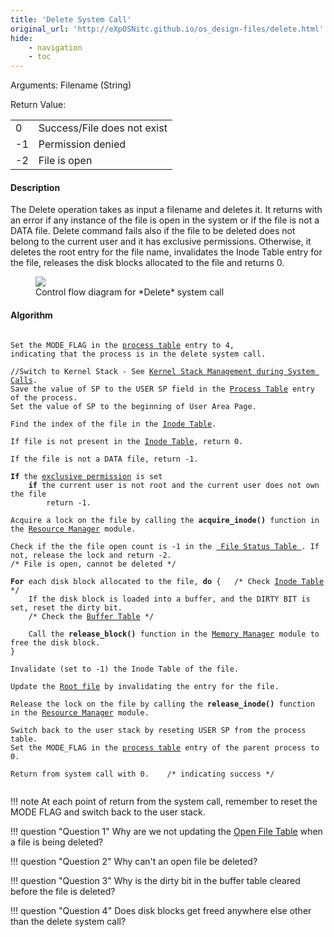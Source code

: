 ```yaml
---
title: 'Delete System Call'
original_url: 'http://eXpOSNitc.github.io/os_design-files/delete.html'
hide:
    - navigation
    - toc
---
```


Arguments: Filename (String) 

Return Value: 

|  |  |
| --- | --- |
| 0 | Success/File does not exist |
| -1 | Permission denied |
| -2 | File is open |


#### Description
The Delete operation takes as input a filename and deletes it. It returns with an error if any instance of the file is open in the system or if the file is not a DATA file. Delete command fails also if the file to be deleted does not belong to the current user and it has exclusive permissions. Otherwise, it deletes the root entry for the file name, invalidates the Inode Table entry for the file, releases the disk blocks allocated to the file and returns 0. 

<figure>
	<img src="../../assets/img/roadmap/delete.png">
	<figcaption>Control flow diagram for *Delete* system call</figcaption>
</figure>
  
  

#### Algorithm

<pre><code>
Set the MODE_FLAG in the <a href="../../os-design/process-table/">process table</a> entry to 4, 
indicating that the process is in the delete system call.

//Switch to Kernel Stack - See <a href="../../os-design/stack-smcall/">Kernel Stack Management during System Calls</a>. 
Save the value of SP to the USER SP field in the <a href="../../os-design/process-table/">Process Table</a> entry of the process.
Set the value of SP to the beginning of User Area Page.

Find the index of the file in the <a href="../../os-design/disk-ds/#inode_table" target="_blank">Inode Table</a>.
		
If file is not present in the <a href="../../os-design/disk-ds/#inode_table" target="_blank">Inode Table</a>, return 0. 

If the file is not a DATA file, return -1.

<b>If</b> the <a href="../../os-spec/multiuser/">exclusive permission</a> is set
	<b>if</b> the current user is not root and the current user does not own the file
		return -1. 

Acquire a lock on the file by calling the <b>acquire_inode()</b> function in the <a href="../../modules/module-00/">Resource Manager</a> module.

Check if the the file open count is -1 in the <a href="../../os-design/mem-ds/#file_lock_status_table" target="_blank"> File Status Table </a>. If not, release the lock and return -2.    
/* File is open, cannot be deleted */

<b>For</b> each disk block allocated to the file, <b>do</b> { 	/* Check <a href="../../os-design/disk-ds/#inode_table" target="_blank">Inode Table</a> */
	If the disk block is loaded into a buffer, and the DIRTY BIT is set, reset the dirty bit. 
	/* Check the <a href="../../os-design/mem-ds/#buffer_table">Buffer Table</a> */ 

	Call the <b>release_block()</b> function in the <a href="../../modules/module-02/">Memory Manager</a> module to free the disk block.        
}

Invalidate (set to -1) the Inode Table of the file.

Update the <a href="../../os-design/disk-ds/#root_file" target="_blank">Root file</a> by invalidating the entry for the file.

Release the lock on the file by calling the <b>release_inode()</b> function in the <a href="../../modules/module-00/">Resource Manager</a> module.

Switch back to the user stack by reseting USER SP from the process table.
Set the MODE_FLAG in the <a href="../../os-design/process-table/">process table</a> entry of the parent process to 0.

Return from system call with 0.    /* indicating success */

</code></pre>
  
!!! note
	At each point of return from the system call, remember to reset the MODE FLAG and switch back to the user stack.

!!! question "Question 1"
	Why are we not updating the [Open File Table](mem-ds.md#file_table) when a file is being deleted?

!!! question "Question 2"
	Why can't an open file be deleted?

!!! question "Question 3"
	Why is the dirty bit in the buffer table cleared before the file is deleted?

!!! question "Question 4"
	Does disk blocks get freed anywhere else other than the delete system call?

